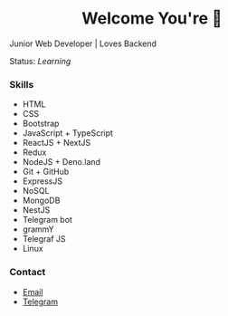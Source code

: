 <h1 align="center">Welcome You're 🔕</h1>
<span>Junior Web Developer | Loves Backend</span>
<br />
<p>Status: <i>Learning</i></p>
<h3>Skills</h3>
<ul>
  <li>HTML</li>
  <li>CSS</li>
  <li>Bootstrap</li>
  <li>JavaScript + TypeScript</li>
  <li>ReactJS + NextJS</li>
  <li>Redux</li>
  <li>NodeJS + Deno.land</li>
  <li>Git + GitHub</li>
  <li>ExpressJS</li>
  <li>NoSQL</li>
  <li>MongoDB</li>
  <li>NestJS</li>
  <li>Telegram bot</li>
  <li>grammY</li>
  <li>Telegraf JS</li>
  <li>Linux</li>
</ul>

<h3>Contact</h3>
<ul>
  <li>
    <a href="mailto:sayidullohabbasov0909@gmail.com">Email</a>
  </li>
  <li>
    <a href="https://t.me/SaDi_BRo">Telegram</a> <br />
  </li>
</ul>
